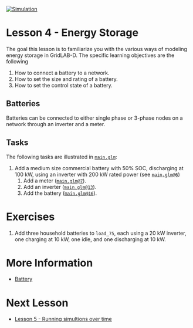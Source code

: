 [![Simulation](../../actions/workflows/main.yml/badge.svg)](../../actions/workflows/main.yml)

# Lesson 4 - Energy Storage

The goal this lesson is to familiarize you with the various ways of modeling energy storage in GridLAB-D. The specific learning objectives are the following

1. How to connect a battery to a network.
2. How to set the size and rating of a battery.
3. How to set the control state of a battery.

## Batteries

Batteries can be connected to either single phase or 3-phase nodes on a network through an inverter and a meter. 

## Tasks

The following tasks are illustrated in [`main.glm`](main.glm):

1. Add a medium size commercial battery with 50% SOC, discharging at 100 kW, using an inverter with 200 kW rated power (see [`main.glm@6`](main.glm#L6-L27))
    1. Add a meter ([`main.glm@7`](main.glm#L7-L27)).
    2. Add an inverter ([`main.glm@13`](main.glm#L13-L26)).
    3. Add the battery ([`main.glm@16`](main.glm#L16-L25)).

# Exercises

1. Add three household batteries to `load_75`, each using a 20 kW inverter, one charging at 10 kW, one idle, and one discharging at 10 kW.

# More Information

* [Battery](https://docs.gridlabd.us/index.html?owner=arras-energy&project=gridlabd&branch=master&folder=/Module/Generators&doc=/Module/Generators/Battery.md)

# Next Lesson

* [Lesson 5 - Running simultions over time](../../../lesson-5)
